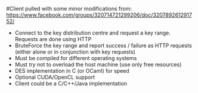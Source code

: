 #Client
pulled with some minor modifications from: https://www.facebook.com/groups/320714721299206/doc/320789261291752/

 *  Connect to the key distribution centre and request a key range. Requests are done using HTTP
 *  BruteForce the key range and report success / failure as HTTP requests (either alone or in conjunction with key requests)
 *  Must be compiled for different operating systems
 *  Must *try* not to overload the host machine (use only free resources)
 *  DES implementation in C (or OCaml) for speed
 *  Optional CUDA/OpenCL support
 *  Client could be a C/C++/Java implementation
